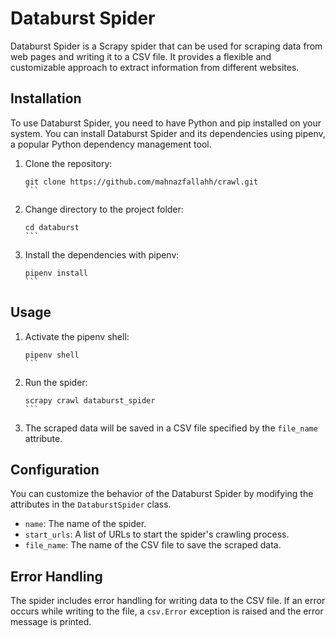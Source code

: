 # Databurst Spider

Databurst Spider is a Scrapy spider that can be used for scraping data from web pages and writing it to a CSV file. It provides a flexible and customizable approach to extract information from different websites.

## Installation

To use Databurst Spider, you need to have Python and pip installed on your system. You can install Databurst Spider and its dependencies using pipenv, a popular Python dependency management tool.

1. Clone the repository:

   ````shell
   git clone https://github.com/mahnazfallahh/crawl.git
   ```

2. Change directory to the project folder:

   ````shell
   cd databurst
   ```

3. Install the dependencies with pipenv:

   ````shell
   pipenv install
   ```

## Usage

1. Activate the pipenv shell:

   ````shell
   pipenv shell
   ```

2. Run the spider:

   ````shell
   scrapy crawl databurst_spider
   ```

3. The scraped data will be saved in a CSV file specified by the `file_name` attribute.

## Configuration

You can customize the behavior of the Databurst Spider by modifying the attributes in the `DataburstSpider` class.

- `name`: The name of the spider.
- `start_urls`: A list of URLs to start the spider's crawling process.
- `file_name`: The name of the CSV file to save the scraped data.

## Error Handling

The spider includes error handling for writing data to the CSV file. If an error occurs while writing to the file, a `csv.Error` exception is raised and the error message is printed.



